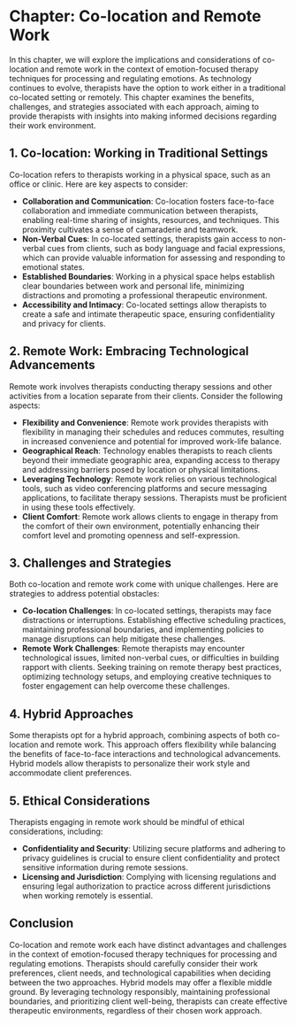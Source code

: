 Chapter: Co-location and Remote Work
====================================

In this chapter, we will explore the implications and considerations of co-location and remote work in the context of emotion-focused therapy techniques for processing and regulating emotions. As technology continues to evolve, therapists have the option to work either in a traditional co-located setting or remotely. This chapter examines the benefits, challenges, and strategies associated with each approach, aiming to provide therapists with insights into making informed decisions regarding their work environment.

**1. Co-location: Working in Traditional Settings**
---------------------------------------------------

Co-location refers to therapists working in a physical space, such as an office or clinic. Here are key aspects to consider:

* **Collaboration and Communication**: Co-location fosters face-to-face collaboration and immediate communication between therapists, enabling real-time sharing of insights, resources, and techniques. This proximity cultivates a sense of camaraderie and teamwork.
* **Non-Verbal Cues**: In co-located settings, therapists gain access to non-verbal cues from clients, such as body language and facial expressions, which can provide valuable information for assessing and responding to emotional states.
* **Established Boundaries**: Working in a physical space helps establish clear boundaries between work and personal life, minimizing distractions and promoting a professional therapeutic environment.
* **Accessibility and Intimacy**: Co-located settings allow therapists to create a safe and intimate therapeutic space, ensuring confidentiality and privacy for clients.

**2. Remote Work: Embracing Technological Advancements**
--------------------------------------------------------

Remote work involves therapists conducting therapy sessions and other activities from a location separate from their clients. Consider the following aspects:

* **Flexibility and Convenience**: Remote work provides therapists with flexibility in managing their schedules and reduces commutes, resulting in increased convenience and potential for improved work-life balance.
* **Geographical Reach**: Technology enables therapists to reach clients beyond their immediate geographic area, expanding access to therapy and addressing barriers posed by location or physical limitations.
* **Leveraging Technology**: Remote work relies on various technological tools, such as video conferencing platforms and secure messaging applications, to facilitate therapy sessions. Therapists must be proficient in using these tools effectively.
* **Client Comfort**: Remote work allows clients to engage in therapy from the comfort of their own environment, potentially enhancing their comfort level and promoting openness and self-expression.

**3. Challenges and Strategies**
--------------------------------

Both co-location and remote work come with unique challenges. Here are strategies to address potential obstacles:

* **Co-location Challenges**: In co-located settings, therapists may face distractions or interruptions. Establishing effective scheduling practices, maintaining professional boundaries, and implementing policies to manage disruptions can help mitigate these challenges.
* **Remote Work Challenges**: Remote therapists may encounter technological issues, limited non-verbal cues, or difficulties in building rapport with clients. Seeking training on remote therapy best practices, optimizing technology setups, and employing creative techniques to foster engagement can help overcome these challenges.

**4. Hybrid Approaches**
------------------------

Some therapists opt for a hybrid approach, combining aspects of both co-location and remote work. This approach offers flexibility while balancing the benefits of face-to-face interactions and technological advancements. Hybrid models allow therapists to personalize their work style and accommodate client preferences.

**5. Ethical Considerations**
-----------------------------

Therapists engaging in remote work should be mindful of ethical considerations, including:

* **Confidentiality and Security**: Utilizing secure platforms and adhering to privacy guidelines is crucial to ensure client confidentiality and protect sensitive information during remote sessions.
* **Licensing and Jurisdiction**: Complying with licensing regulations and ensuring legal authorization to practice across different jurisdictions when working remotely is essential.

**Conclusion**
--------------

Co-location and remote work each have distinct advantages and challenges in the context of emotion-focused therapy techniques for processing and regulating emotions. Therapists should carefully consider their work preferences, client needs, and technological capabilities when deciding between the two approaches. Hybrid models may offer a flexible middle ground. By leveraging technology responsibly, maintaining professional boundaries, and prioritizing client well-being, therapists can create effective therapeutic environments, regardless of their chosen work approach.
